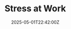 ---
title: Stress at Work
linkTitle: Stress at Work
date: '2025-05-01T22:42:00Z'
weight: 1
description: Policy aims to manage workplace stress by identifying stressors, providing
  support, and ensuring compliance with ISO 45001 standards. Key elements include
  work hours management, training, and regular monitoring of stress management initiatives.
draft: false
ref: stress-at-work
---